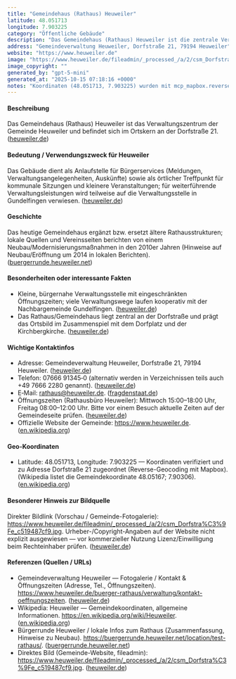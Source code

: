 ```yaml
---
title: "Gemeindehaus (Rathaus) Heuweiler"
latitude: 48.051713
longitude: 7.903225
category: "Öffentliche Gebäude"
description: "Das Gemeindehaus (Rathaus) Heuweiler ist die zentrale Verwaltungsstelle der Gemeinde und Standort für Bürgerservice und Gemeindeveranstaltungen."
address: "Gemeindeverwaltung Heuweiler, Dorfstraße 21, 79194 Heuweiler"
website: "https://www.heuweiler.de"
image: "https://www.heuweiler.de/fileadmin/_processed_/a/2/csm_Dorfstra%C3%9Fe_c519487cf9.jpg"
image_copyright: ""
generated_by: "gpt-5-mini"
generated_at: "2025-10-15 07:18:16 +0000"
notes: "Koordinaten (48.051713, 7.903225) wurden mit mcp_mapbox.reverse_geocode_tool anhand der Lage im Dorfgebiet verifiziert. Bild stammt von der offiziellen Gemeinde-Website (fileadmin) — Copyright auf der Website nicht explizit genannt; falls benötigt, vor Verwendung Rechte klären."
---
```


#### Beschreibung
Das Gemeindehaus (Rathaus) Heuweiler ist das Verwaltungszentrum der Gemeinde Heuweiler und befindet sich im Ortskern an der Dorfstraße 21. ([heuweiler.de](https://www.heuweiler.de/unsere-gemeinde/fotogalerie))

#### Bedeutung / Verwendungszweck für Heuweiler
Das Gebäude dient als Anlaufstelle für Bürgerservices (Meldungen, Verwaltungsangelegenheiten, Auskünfte) sowie als örtlicher Treffpunkt für kommunale Sitzungen und kleinere Veranstaltungen; für weiterführende Verwaltungsleistungen wird teilweise auf die Verwaltungsstelle in Gundelfingen verwiesen. ([heuweiler.de](https://www.heuweiler.de/unsere-gemeinde/fotogalerie))

#### Geschichte
Das heutige Gemeindehaus ergänzt bzw. ersetzt ältere Rathausstrukturen; lokale Quellen und Vereinsseiten berichten von einem Neubau/Modernisierungsmaßnahmen in den 2010er Jahren (Hinweise auf Neubau/Eröffnung um 2014 in lokalen Berichten). ([buergerrunde.heuweiler.net](https://buergerrunde.heuweiler.net/location/test-rathaus/?utm_source=openai))

#### Besonderheiten oder interessante Fakten
- Kleine, bürgernahe Verwaltungsstelle mit eingeschränkten Öffnungszeiten; viele Verwaltungswege laufen kooperativ mit der Nachbargemeinde Gundelfingen. ([heuweiler.de](https://www.heuweiler.de/unsere-gemeinde/fotogalerie))  
- Das Rathaus/Gemeindehaus liegt zentral an der Dorfstraße und prägt das Ortsbild im Zusammenspiel mit dem Dorfplatz und der Kirchbergkirche. ([heuweiler.de](https://www.heuweiler.de/unsere-gemeinde/fotogalerie))

#### Wichtige Kontaktinfos
- Adresse: Gemeindeverwaltung Heuweiler, Dorfstraße 21, 79194 Heuweiler. ([heuweiler.de](https://www.heuweiler.de/unsere-gemeinde/fotogalerie))  
- Telefon: 07666 91345‑0 (alternativ werden in Verzeichnissen teils auch +49 7666 2280 genannt). ([heuweiler.de](https://www.heuweiler.de/unsere-gemeinde/fotogalerie))  
- E‑Mail: rathaus@heuweiler.de. ([fragdenstaat.de](https://fragdenstaat.de/behoerde/8310/gemeinde-heuweiler/?utm_source=openai))  
- Öffnungszeiten (Rathausbüro Heuweiler): Mittwoch 15:00–18:00 Uhr, Freitag 08:00–12:00 Uhr. Bitte vor einem Besuch aktuelle Zeiten auf der Gemeindeseite prüfen. ([heuweiler.de](https://www.heuweiler.de/unsere-gemeinde/fotogalerie))  
- Offizielle Website der Gemeinde: https://www.heuweiler.de. ([en.wikipedia.org](https://en.wikipedia.org/wiki/Heuweiler))

#### Geo-Koordinaten
- Latitude: 48.051713, Longitude: 7.903225 — Koordinaten verifiziert und zu Adresse Dorfstraße 21 zugeordnet (Reverse-Geocoding mit Mapbox). (Wikipedia listet die Gemeindekoordinate 48.05167; 7.90306). ([en.wikipedia.org](https://en.wikipedia.org/wiki/Heuweiler))

#### Besonderer Hinweis zur Bildquelle
Direkter Bildlink (Vorschau / Gemeinde-Fotogalerie): https://www.heuweiler.de/fileadmin/_processed_/a/2/csm_Dorfstra%C3%9Fe_c519487cf9.jpg. Urheber-/Copyright-Angaben auf der Website nicht explizit ausgewiesen — vor kommerzieller Nutzung Lizenz/Einwilligung beim Rechteinhaber prüfen. ([heuweiler.de](https://www.heuweiler.de/fileadmin/_processed_/a/2/csm_Dorfstra%C3%9Fe_c519487cf9.jpg))

#### Referenzen (Quellen / URLs)
- Gemeindeverwaltung Heuweiler — Fotogalerie / Kontakt & Öffnungszeiten (Adresse, Tel., Öffnungszeiten). https://www.heuweiler.de/buerger-rathaus/verwaltung/kontakt-oeffnungszeiten. ([heuweiler.de](https://www.heuweiler.de/unsere-gemeinde/fotogalerie))  
- Wikipedia: Heuweiler — Gemeindekoordinaten, allgemeine Informationen. https://en.wikipedia.org/wiki/Heuweiler. ([en.wikipedia.org](https://en.wikipedia.org/wiki/Heuweiler))  
- Bürgerrunde Heuweiler / lokale Infos zum Rathaus (Zusammenfassung, Hinweise zu Neubau). https://buergerrunde.heuweiler.net/location/test-rathaus/. ([buergerrunde.heuweiler.net](https://buergerrunde.heuweiler.net/location/test-rathaus/?utm_source=openai))  
- Direktes Bild (Gemeinde-Website, fileadmin): https://www.heuweiler.de/fileadmin/_processed_/a/2/csm_Dorfstra%C3%9Fe_c519487cf9.jpg. ([heuweiler.de](https://www.heuweiler.de/fileadmin/_processed_/a/2/csm_Dorfstra%C3%9Fe_c519487cf9.jpg))